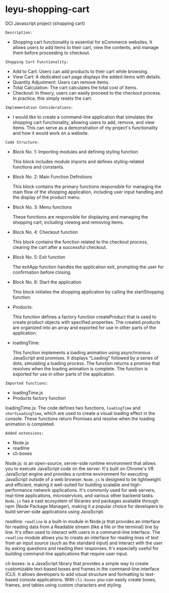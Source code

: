 # leyu-shopping-cart

DCI Javascript project (shopping cart)

```Description:```

- Shopping cart functionality is essential for eCommerce websites.
  It allows users to add items to their cart, view the contents, and manage them before proceeding to checkout.


```Shopping Cart Functionality:```

- Add to Cart:
  Users can add products to their cart while browsing.
- View Cart:
  A dedicated cart page displays the added items with details.
- Quantity Adjustment:
  Users can remove items.
- Total Calculation:
  The cart calculates the total cost of items.
- Checkout:
  In theory, users can easily proceed to the checkout process.
  In practice, this simply resets the cart.


```Implementation Considerations:```

- I would like to create a command-line application that simulates the shopping cart functionality,
  allowing users to add, remove, and view items. This can serve as a demonstration of my project's functionality and how it would work on a website.


```Code Structure:```

- Block No. 1: Importing modules and defining styling function

  This block includes module imports and defines styling-related functions and constants.

- Block No. 2: Main Function Definitions

  This block contains the primary functions responsible for managing the main flow of the shopping application, including user input handling and the display of the product menu.

- Block No. 3: Menu functions

  These functions are responsible for displaying and managing the shopping cart, including viewing and removing items.

- Block No. 4: Checkout function

  This block contains the function related to the checkout process, clearing the cart after a successful checkout.

- Block No. 5: Exit function

  The exitApp function handles the application exit, prompting the user for confirmation before closing.

- Block No. 6: Start the application

  This block initiates the shopping application by calling the startShopping function.

- Products:

  This function defines a factory function createProduct that is used to create product objects with specified properties. The created products are organized into an array and exported for use in other parts of the application.

- loadingTime:

  This function implements a loading animation using asynchronous JavaScript and promises. It displays "Loading" followed by a series of dots, simulating a loading process. The function returns a promise that resolves when the loading animation is complete. The function is exported for use in other parts of the application.



```Imported functions:```

- loadingTime.js
- Products factory function

loadingTime.js:
The code defines two functions, `loadingTime` and `shortLoadingTime`, which are used to create a visual loading effect in the console.
These functions return Promises and resolve when the loading animation is completed.



```Added extensions:```

- Node.js
- readline
- cli-boxes

Node.js:
is an open-source, server-side runtime environment that allows you to execute JavaScript code on the server.
It's built on Chrome's V8 JavaScript engine and provides a runtime environment for executing JavaScript outside of a web browser.
`Node.js` is designed to be lightweight and efficient, making it well-suited for building scalable and high-performance network applications.
It's commonly used for web servers, real-time applications, microservices, and various other backend tasks.
`Node.js` has a vast ecosystem of libraries and packages available through npm (Node Package Manager), making it a popular choice for developers to build server-side applications using JavaScript.

readline:
`readline` is a built-in module in Node.js that provides an interface for reading data from a Readable stream (like a file or the terminal) line by line.
It's often used to interact with users in a command-line interface.
The `readline` module allows you to create an interface for reading lines of text from an input source (such as the standard input) and interact with the user by asking questions and reading their responses.
It's especially useful for building command-line applications that require user input.

cli-boxes:
is a JavaScript library that provides a simple way to create customizable text-based boxes and frames in the command-line interface (CLI).
It allows developers to add visual structure and formatting to text-based console applications. With `cli-boxes` you can easily create boxes, frames, and tables using custom characters and styling.
